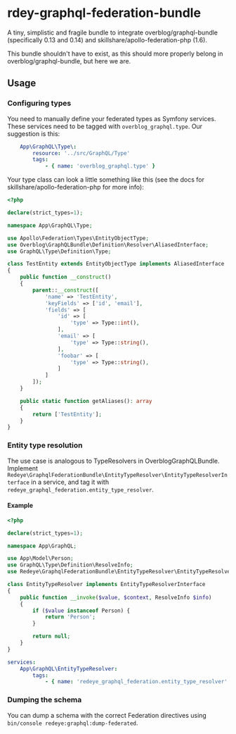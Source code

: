 # rdey-graphql-federation-bundle

A tiny, simplistic and fragile bundle to integrate overblog/graphql-bundle 
(specifically 0.13 and 0.14) and skillshare/apollo-federation-php (1.6).

This bundle shouldn't have to exist, as this should more properly belong 
in overblog/graphql-bundle, but here we are.

## Usage

### Configuring types

You need to manually define your federated types as Symfony services. 
These services need to be tagged with `overblog_graphql.type`. Our
suggestion is this:

```yaml
    App\GraphQL\Type\:
        resource: '../src/GraphQL/Type'
        tags:
            - { name: 'overblog_graphql.type' }
```

Your type class can look a little something like this (see the docs for
skillshare/apollo-federation-php for more info):

```php
<?php

declare(strict_types=1);

namespace App\GraphQL\Type;

use Apollo\Federation\Types\EntityObjectType;
use Overblog\GraphQLBundle\Definition\Resolver\AliasedInterface;
use GraphQL\Type\Definition\Type;

class TestEntity extends EntityObjectType implements AliasedInterface
{
    public function __construct()
    {
        parent::__construct([
            'name' => 'TestEntity',
            'keyFields' => ['id', 'email'],
            'fields' => [
                'id' => [
                    'type' => Type::int(),
                ],
                'email' => [
                    'type' => Type::string(),
                ],
                'foobar' => [
                    'type' => Type::string(),
                ]
            ]
        ]);
    }

    public static function getAliases(): array
    {
        return ['TestEntity'];
    }
}
```

### Entity type resolution

The use case is analogous to TypeResolvers in OverblogGraphQLBundle. Implement `Redeye\GraphqlFederationBundle\EntityTypeResolver\EntityTypeResolverInterface` in a service, and tag it with `redeye_graphql_federation.entity_type_resolver`.

#### Example

```php
<?php

declare(strict_types=1);

namespace App\GraphQL;

use App\Model\Person;
use GraphQL\Type\Definition\ResolveInfo;
use Redeye\GraphqlFederationBundle\EntityTypeResolver\EntityTypeResolverInterface;

class EntityTypeResolver implements EntityTypeResolverInterface
{
    public function __invoke($value, $context, ResolveInfo $info)
    {
        if ($value instanceof Person) {
            return 'Person';
        }

        return null;
    }
}

```

```yaml
services:
    App\GraphQL\EntityTypeResolver:
        tags:
            - { name: 'redeye_graphql_federation.entity_type_resolver' }
```

### Dumping the schema

You can dump a schema with the correct Federation directives using `bin/console redeye:graphql:dump-federated`.
